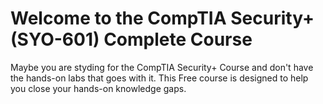 # Welcome to the CompTIA Security+ (SYO-601) Complete Course
Maybe you are styding for the CompTIA Security+ Course and don't have the hands-on labs that goes with it. This Free course is designed to help you close your hands-on knowledge gaps. 
